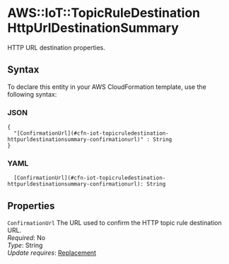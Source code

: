 # AWS::IoT::TopicRuleDestination HttpUrlDestinationSummary<a name="aws-properties-iot-topicruledestination-httpurldestinationsummary"></a>

HTTP URL destination properties\.

## Syntax<a name="aws-properties-iot-topicruledestination-httpurldestinationsummary-syntax"></a>

To declare this entity in your AWS CloudFormation template, use the following syntax:

### JSON<a name="aws-properties-iot-topicruledestination-httpurldestinationsummary-syntax.json"></a>

```
{
  "[ConfirmationUrl](#cfn-iot-topicruledestination-httpurldestinationsummary-confirmationurl)" : String
}
```

### YAML<a name="aws-properties-iot-topicruledestination-httpurldestinationsummary-syntax.yaml"></a>

```
  [ConfirmationUrl](#cfn-iot-topicruledestination-httpurldestinationsummary-confirmationurl): String
```

## Properties<a name="aws-properties-iot-topicruledestination-httpurldestinationsummary-properties"></a>

`ConfirmationUrl`  <a name="cfn-iot-topicruledestination-httpurldestinationsummary-confirmationurl"></a>
The URL used to confirm the HTTP topic rule destination URL\.  
*Required*: No  
*Type*: String  
*Update requires*: [Replacement](https://docs.aws.amazon.com/AWSCloudFormation/latest/UserGuide/using-cfn-updating-stacks-update-behaviors.html#update-replacement)